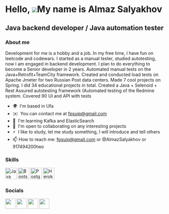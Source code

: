 # Hello, ![](https://user-images.githubusercontent.com/18350557/176309783-0785949b-9127-417c-8b55-ab5a4333674e.gif)My name is Almaz Salyakhov
## Java backend developer / Java automation tester
### About me
Development for me is a hobby and a job. In my free time, I have fun on leetcode and codewars. I started as a manual tester, studied autotesting, now I am engaged in backend development. I plan to do everything to become a Senior developer in 2 years. Automated manual tests on the Java+Retrofit+TeamCity framework. Created and conducted load tests on Apache Jmeter for two Russian Post data centers. Made 7 cool projects on Spring. I did 34 educational projects in total. Created a Java + Selenoid + Rest Assured autotesting framework (Automated testing of the Redmine system. Covered 90 UI and API with tests

* 🌍  I'm based in Ufa
* ✉️  You can contact me at [fpsuip@gmail.com](mailto:fpsuip@gmail.com)
* 🧠  I'm learning Kafka and ElasticSearch
* 🤝  I'm open to collaborating on any interesting projects
* ⚡  I like to study, let me study something, I will introduce and tell others
* 📫 How to reach me: fpsuip@gmail.com or @AlmazSalyakhov or 917494200two
### Skills

<p align="left">
<a href="https://www.oracle.com/java/" target="_blank" rel="noreferrer"><img src="https://raw.githubusercontent.com/danielcranney/readme-generator/main/public/icons/skills/java-colored.svg" width="36" height="36" alt="Java" /></a>
<a href="https://getbootstrap.com/" target="_blank" rel="noreferrer"><img src="https://raw.githubusercontent.com/danielcranney/readme-generator/main/public/icons/skills/bootstrap-colored.svg" width="36" height="36" alt="Bootstrap" /></a>
<a href="https://www.postgresql.org/" target="_blank" rel="noreferrer"><img src="https://raw.githubusercontent.com/danielcranney/readme-generator/main/public/icons/skills/postgresql-colored.svg" width="36" height="36" alt="PostgreSQL" /></a>
<a href="https://www.heroku.com/" target="_blank" rel="noreferrer"><img src="https://raw.githubusercontent.com/danielcranney/readme-generator/main/public/icons/skills/heroku-colored.svg" width="36" height="36" alt="Heroku" /></a>
</p>

### Socials

<p align="left"> <a href="https://www.github.com/cool102" target="_blank" rel="noreferrer"><img src="https://raw.githubusercontent.com/danielcranney/readme-generator/main/public/icons/socials/github.svg" width="32" height="32" /></a> <a href="http://www.instagram.com/almazsalyakhov" target="_blank" rel="noreferrer"><img src="https://raw.githubusercontent.com/danielcranney/readme-generator/main/public/icons/socials/instagram.svg" width="32" height="32" /></a> <a href="https://www.linkedin.com/in/almaz-salyakhov-357034b3/" target="_blank" rel="noreferrer"><img src="https://raw.githubusercontent.com/danielcranney/readme-generator/main/public/icons/socials/linkedin.svg" width="32" height="32" /></a> <a href="https://www.stackoverflow.com/users/14306749/almaz-salyakhov" target="_blank" rel="noreferrer"><img src="https://raw.githubusercontent.com/danielcranney/readme-generator/main/public/icons/socials/stackoverflow.svg" width="32" height="32" /></a></p>
